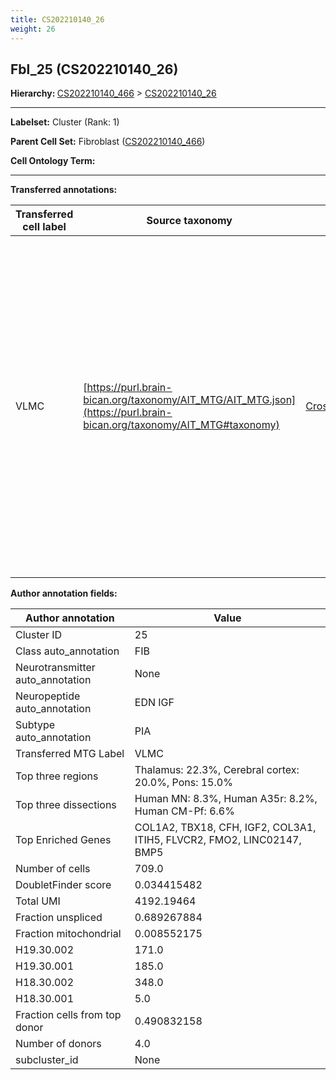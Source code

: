 ```yaml
---
title: CS202210140_26
weight: 26
---
```

## Fbl_25 (CS202210140_26)
<b>Hierarchy: </b>
[CS202210140_466](https://purl.brain-bican.org/taxonomy/CS202210140#CS202210140_466) >
[CS202210140_26](https://purl.brain-bican.org/taxonomy/CS202210140#CS202210140_26)

---


**Labelset:** Cluster (Rank: 1)

**Parent Cell Set:** Fibroblast ([CS202210140_466](https://purl.brain-bican.org/taxonomy/CS202210140#CS202210140_466))



**Cell Ontology Term:** 

[MARKER GENES.]: #


---

[TRANSFERRED ANNOTATIONS.]: #


**Transferred annotations:**

| Transferred cell label | Source taxonomy | Source node accession | Algorithm name | Comment |
|------------------------|-----------------|-----------------------|----------------|---------|
|VLMC|[https://purl.brain-bican.org/taxonomy/AIT_MTG/AIT_MTG.json](https://purl.brain-bican.org/taxonomy/AIT_MTG#taxonomy)|[CrossArea_subclass:f6b98fd9f4](https://purl.brain-bican.org/taxonomy/AIT_MTG#CrossArea_subclass_f6b98fd9f4)||We performed PCA (50 components) on our full dataset, trained a random forest classifier (scikit-learn, class_ weight=‘balanced’, max_depth=50) on the MTG labels, and then predicted labels for all cells. We labeled each cluster with the mode of its constituent cells if two conditions were met: more than 0.8 of predicted labels matched the mode, and the mean probability of these pre- dictions was greater than 0.8.|

[AUTHOR ANNOTATION FIELDS.]: #


**Author annotation fields:**

| Author annotation | Value |
|-------------------|-------|
|Cluster ID|25|
|Class auto_annotation|FIB|
|Neurotransmitter auto_annotation|None|
|Neuropeptide auto_annotation|EDN IGF|
|Subtype auto_annotation|PIA|
|Transferred MTG Label|VLMC|
|Top three regions|Thalamus: 22.3%, Cerebral cortex: 20.0%, Pons: 15.0%|
|Top three dissections|Human MN: 8.3%, Human A35r: 8.2%, Human CM-Pf: 6.6%|
|Top Enriched Genes|COL1A2, TBX18, CFH, IGF2, COL3A1, ITIH5, FLVCR2, FMO2, LINC02147, BMP5|
|Number of cells|709.0|
|DoubletFinder score|0.034415482|
|Total UMI|4192.19464|
|Fraction unspliced|0.689267884|
|Fraction mitochondrial|0.008552175|
|H19.30.002|171.0|
|H19.30.001|185.0|
|H18.30.002|348.0|
|H18.30.001|5.0|
|Fraction cells from top donor|0.490832158|
|Number of donors|4.0|
|subcluster_id|None|
